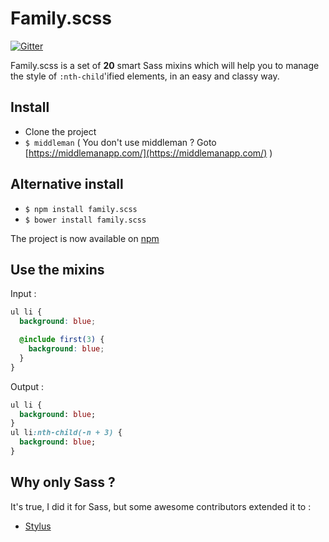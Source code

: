 # Family.scss
[![Gitter](https://badges.gitter.im/LukyVj/family.scss.svg)](https://gitter.im/LukyVj/family.scss?utm_source=badge&utm_medium=badge&utm_campaign=pr-badge)

Family.scss is a set of **20** smart Sass mixins which will help you to manage the style of `:nth-child`'ified elements, in an easy and classy way.


## Install
- Clone the project
- `$ middleman` ( You don't use middleman ? Goto [https://middlemanapp.com/](https://middlemanapp.com/) )

## Alternative install
- `$ npm install family.scss`
- `$ bower install family.scss`

The project is now available on [npm](https://www.npmjs.com/package/family.scss)

## Use the mixins
Input :
```scss
ul li {
  background: blue;

  @include first(3) {
    background: blue;
  }
}
```

Output :
```sass
ul li {
  background: blue;
}
ul li:nth-child(-n + 3) {
  background: blue;
}

```

## Why only Sass ?
It's true, I did it for Sass, but some awesome contributors extended it to :
- [Stylus](https://github.com/nusususuzu/family.styl)
